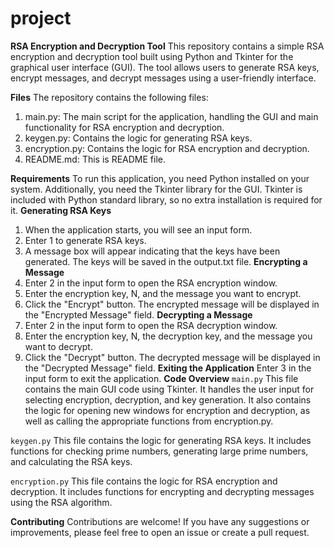 # project
**RSA Encryption and Decryption Tool**
This repository contains a simple RSA encryption and decryption tool built using Python and Tkinter for the graphical user interface (GUI). The tool allows users to generate RSA keys, encrypt messages, and decrypt messages using a user-friendly interface.

**Files**
The repository contains the following files:
1. main.py: The main script for the application, handling the GUI and main functionality for RSA encryption and decryption.
2. keygen.py: Contains the logic for generating RSA keys.
3. encryption.py: Contains the logic for RSA encryption and decryption.
4. README.md: This is  README file.
   
**Requirements**
To run this application, you need Python installed on your system. Additionally, you need the Tkinter library for the GUI. Tkinter is included with Python standard library, so no extra installation is required for it.
**Generating RSA Keys**
1. When the application starts, you will see an input form.
2. Enter 1 to generate RSA keys.
3. A message box will appear indicating that the keys have been generated. The keys will be saved in the output.txt file.
**Encrypting a Message**
1. Enter 2 in the input form to open the RSA encryption window.
2. Enter the encryption key, N, and the message you want to encrypt.
3. Click the "Encrypt" button. The encrypted message will be displayed in the "Encrypted Message" field.
**Decrypting a Message**
1. Enter 2 in the input form to open the RSA decryption window.
2. Enter the encryption key, N, the decryption key, and the message you want to decrypt.
3. Click the "Decrypt" button. The decrypted message will be displayed in the "Decrypted Message" field.
**Exiting the Application**
Enter 3 in the input form to exit the application.
**Code Overview**
`main.py`
This file contains the main GUI code using Tkinter. It handles the user input for selecting encryption, decryption, and key generation. It also contains the logic for opening new windows for encryption and decryption, as well as calling the appropriate functions from encryption.py.

`keygen.py`
This file contains the logic for generating RSA keys. It includes functions for checking prime numbers, generating large prime numbers, and calculating the RSA keys.

`encryption.py`
This file contains the logic for RSA encryption and decryption. It includes functions for encrypting and decrypting messages using the RSA algorithm.

**Contributing**
Contributions are welcome! If you have any suggestions or improvements, please feel free to open an issue or create a pull request.

